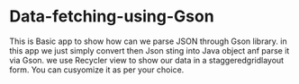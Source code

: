 # Data-fetching-using-Gson
This is Basic app to show how can we parse JSON through Gson library.
in this app we just simply convert then Json sting into Java object anf parse it via Gson.
we use Recycler view to show our data in a staggeredgridlayout form.
You can cusyomize it as per your choice.
